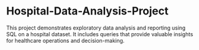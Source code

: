 # Hospital-Data-Analysis-Project
This project demonstrates exploratory data analysis and reporting using SQL on a hospital dataset. It includes queries that provide valuable insights for healthcare operations and decision-making.
